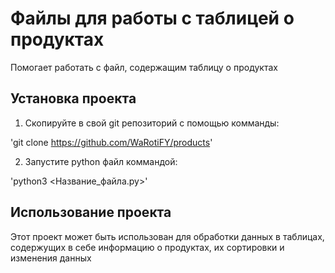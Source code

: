 # Файлы для работы с таблицей о продуктах

Помогает работать с файл, содержащим таблицу о продуктах

## Установка проекта

1. Скопируйте в свой git репозиторий с помощью комманды:

  'git clone https://github.com/WaRotiFY/products'

2. Запустите python файл коммандой:

  'python3 <Название_файла.py>'

## Использование проекта

Этот проект может быть использован для обработки данных в таблицах, содержущих в себе информацию о продуктах, их сортировки и изменения данных
